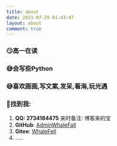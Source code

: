 ```yaml
---
title: about
date: 2021-07-29 01:43:47
layout: about
comment: true
---
```


### 😏高一在读

### 😅会写些Python

### 😅喜欢画画,写文案,发呆,看海,玩光遇

### 🥰找到我:

1. **QQ: 2734184475** 来时备注: 博客来的宝
2. **GitHub**: [AdminWhaleFall](https://github.com/adminwhalefall/)
3. **Gitee**: [WhaleFell](https://gitee.com/whalefell/)
4. .....